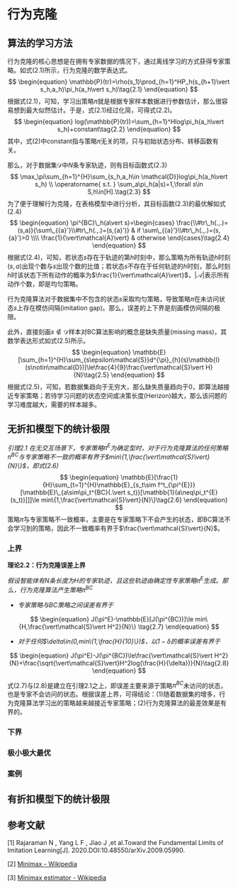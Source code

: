 # 行为克隆

## 算法的学习方法

行为克隆的核心思想是在拥有专家数据的情况下，通过离线学习的方式获得专家策略。如式(2.1)所示，行为克隆的数学表达式。
$$
\begin{equation} 
\mathbb{P}(tr)=\rho(s_1)\prod_{h=1}^HP_h(s_{h+1}\vert s_h,a_h)\pi_h(a_h\vert s_h)\tag{2.1}
\end{equation}
$$
根据式(2.1)，可知，学习出策略$\pi$就是根据专家样本数据进行参数估计，那么很容易想到最大似然估计。于是，式(2.1)经过化简，可得式(2.2)。
$$
\begin{equation}
log(\mathbb{P}(tr))=\sum_{h=1}^Hlog\pi_h(a_h\vert s_h)+constant\tag{2.2}
\end{equation}
$$
其中，式(2)中constant指与策略$\pi$无关的项，只与初始状态分布、转移函数有关。

 那么，对于数据集$\mathcal{D}$中$N$条专家轨迹，则有目标函数式(2.3)
$$
\max_\pi\sum_{h=1}^{H}\sum_{s_h,a_h\in \mathcal{D}}log\pi_h(a_h\vert s_h) \\
\operatorname{ s.t. } 
\sum_a\pi_h(a|s)=1,\forall s\in S,h\in[H].\tag{2.3}
$$
为了便于理解行为克隆，在表格模型中进行分析，其目标函数(2.3)的最优解如式(2.4) 
$$
\begin{equation}
\pi^{BC}\_h(a\vert s)=\begin{cases}
\frac{\\#tr\_h(.,.)=(s,a)}{\sum\_{{a}'}\\#tr\_h(.,.)=(s,{a}')} & if \sum\_{{a}'}\\#tr\_h(.,.)=(s,{a}')>0 \\\\
\frac{1}{\vert\mathcal{A}\vert} & otherwise
\end{cases}\tag{2.4}
\end{equation}
$$
根据式(2.4)，可知，若状态$s$存在于轨迹的第$h$时刻中，那么策略为所有轨迹$h$时刻$(s,a)$出现个数与$s$出现个数的比值；若状态$s$不存在于任何轨迹的$h$时刻，那么时刻$h$时该状态下所有动作的概率为$\frac{1}{\vert\mathcal{A}\vert}$，$\vert\mathcal{A}\vert$表示所有动作个数，即是均匀策略。

行为克隆算法对于数据集中不包含的状态$s$采取均匀策略，导致策略$\pi$在未访问状态$s$上存在模仿间隔(imitation gap)。那么，误差的上下界是刻画模仿间隔的极限。

此外，直接刻画$s\notin \mathcal{D}$样本对BC算法影响的概念是缺失质量(missing mass)，其数学表达形式如式(2.5)所示。
$$
\begin{equation}
\mathbb{E}[\sum_{h=1}^{H}\sum_{s\epsilon\mathcal{S}}d^{\pi}_{h}(s)\mathbb{I}(s\notin\mathcal{D})]\le\frac{4}{9}\frac{\vert\mathcal{S}\vert H}{N}\tag{2.5}
\end{equation}
$$
根据式(2.5)，可知，若数据集趋向于无穷大，那么缺失质量趋向于0，即算法越接近专家策略；若待学习问题的状态空间或决策长度(Herizon)越大，那么该问题的学习难度越大，需要的样本越多。



## 无折扣模型下的统计极限

*引理2.1 在无交互场景下，专家策略$\pi^{E}$为确定型时，对于行为克隆算法的任何策略$\pi^{BC}$与专家策略不一致的概率有界于$min\{1,\frac{\vert\mathcal{S}\vert}{N}\}$，即式(2.6)*
$$
\begin{equation}
\mathbb{E}[\frac{1}{H}\sum_{t=1}^{H}\mathbb{E}_{s_t\sim f^t_{\pi^{E}}}[\mathbb{E}\_{a\sim\pi_t^{BC}(.\vert s_t)}[\mathbb{1}(a\neq\pi_t^{E}(s_t))]]]\le min\{1,\frac{\vert\mathcal{S}\vert}{N}\}\tag{2.6}
\end{equation}
$$
策略$\hat{\pi}$与专家策略不一致概率，主要是在专家策略下不会产生的状态，即BC算法不会学习到的策略，因此不一致概率有界于$\frac{\vert\mathcal{S}\vert}{N}$。

### 上界 

**理论2.2：行为克隆误差上界**

*假设智能体有$N$条长度为$H$的专家轨迹，且这些轨迹由确定性专家策略$\pi^E$生成。那么，行为克隆算法产生策略$\pi^{BC}$*

- *专家策略与BC策略之间误差有界于*

$$
\begin{equation}
J(\pi^E)-\mathbb{E}[J(\pi^{BC})]\le min\{H,\frac{\vert\mathcal{S}\vert H^2}{N}\} \tag{2.7}
\end{equation}
$$
- *对于任何$\delta\in(0,min\{1,\frac{H}{10}\})$，以$1-\delta$的概率误差有界于*

$$
\begin{equation}
J(\pi^E)-J(\pi^{BC})\le\frac{\vert\mathcal{S}\vert H^2}{N}+\frac{\sqrt{\vert\mathcal{S}\vert}H^2log(\frac{H}{\delta})}{N}\tag{2.8}
\end{equation}
$$

式(2.7)与(2.8)是建立在引理2.1之上，即误差主要来源于策略$\pi^{BC}$未访问的状态，也是专家不会访问的状态。根据误差上界，可得结论：(1)随着数据集的增多，行为克隆算法学习出的策略越来越接近专家策略；(2)行为克隆算法的最差效果是有界的。



### 下界





### 极小极大最优



 

### 案例





## 有折扣模型下的统计极限





## 参考文献

[1] Rajaraman N , Yang L F , Jiao J ,et al.Toward the Fundamental Limits of Imitation Learning[J].  2020.DOI:10.48550/arXiv.2009.05990.

[2] [Minimax - Wikipedia](https://en.wikipedia.org/wiki/Minimax)

[3] [Minimax estimator - Wikipedia](https://en.wikipedia.org/wiki/Minimax_estimator)
